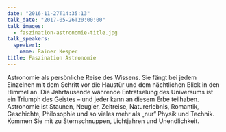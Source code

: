 ```yaml
---
date: "2016-11-27T14:35:13"
talk_date: "2017-05-26T20:00:00"
talk_images:
  - faszination-astronomie-title.jpg
talk_speakers:
  speaker1:
    name: Rainer Kesper
title: Faszination Astronomie
---
```


Astronomie als persönliche Reise des Wissens. Sie fängt bei jedem Einzelnen mit dem Schritt vor die Haustür und dem nächtlichen Blick in den Himmel an. Die Jahrtausende währende Enträtselung des Universums ist ein Triumph des Geistes – und jeder kann an diesem Erbe teilhaben. Astronomie ist Staunen, Neugier, Zeitreise, Naturerlebnis, Romantik, Geschichte, Philosophie und so vieles mehr als „nur“ Physik und Technik. Kommen Sie mit zu Sternschnuppen, Lichtjahren und Unendlichkeit.
